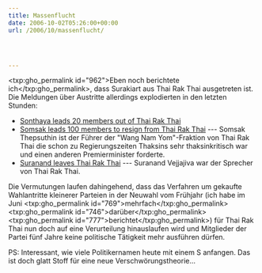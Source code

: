 ```yaml
---
title: Massenflucht
date: 2006-10-02T05:26:00+00:00
url: /2006/10/massenflucht/




---
```

<txp:gho_permalink id="962">Eben noch berichtete ich</txp:gho_permalink>, dass Surakiart aus Thai Rak Thai ausgetreten ist. Die Meldungen über Austritte allerdings explodierten in den letzten Stunden:

* [Sonthaya leads 20 members out of Thai Rak Thai][1]
* [Somsak leads 100 members to resign from Thai Rak Thai][2] --- Somsak Thepsuthin ist der Führer der "Wang Nam Yom"-Fraktion von Thai Rak Thai die schon zu Regierungszeiten Thaksins sehr thaksinkritisch war und einen anderen Premierminister forderte.
* [Suranand leaves Thai Rak Thai][3] --- Suranand Vejjajiva war der Sprecher von Thai Rak Thai.

Die Vermutungen laufen dahingehend, dass das Verfahren um gekaufte Wahlantritte kleinerer Parteien in der Neuwahl vom Frühjahr (ich habe im Juni <txp:gho_permalink id="769">mehrfach</txp:gho_permalink> <txp:gho_permalink id="746">darüber</txp:gho_permalink> <txp:gho_permalink id="777">berichtet</txp:gho_permalink>) für Thai Rak Thai nun doch auf eine Verurteilung hinauslaufen wird und Mitglieder der Partei fünf Jahre keine politische Tätigkeit mehr ausführen dürfen.

PS: Interessant, wie viele Politikernamen heute mit einem S anfangen. Das ist doch glatt Stoff für eine neue Verschwörungstheorie...

 [1]: http://www.nationmultimedia.com/breakingnews/read.php?newsid=30015188
 [2]: http://www.nationmultimedia.com/breakingnews/read.php?newsid=30015187
 [3]: http://www.nationmultimedia.com/breakingnews/read.php?newsid=30015185
